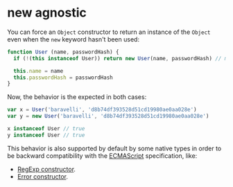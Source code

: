 # new agnostic

You can force an `Object` constructor to return an instance of the `Object` even when the `new` keyword hasn't been used:

```js
function User (name, passwordHash) {
  if (!(this instanceof User)) return new User(name, passwordHash) // magic line!

  this.name = name
  this.passwordHash = passwordHash
}
```

Now, the behavior is the expected in both cases:

```js
var x = User('baravelli', 'd8b74df393528d51cd19980ae0aa028e')
var y = new User('baravelli', 'd8b74df393528d51cd19980ae0aa028e')

x instanceof User // true
y instanceof User // true
```

This behavior is also supported by default by some native types in order to be backward compatibility with the [ECMAScript](https://tc39.github.io/ecma262) specification, like:

- [RegExp constructor](https://tc39.github.io/ecma262/#sec-regexp-constructor).
- [Error constructor](https://tc39.github.io/ecma262/#sec-error-constructor).